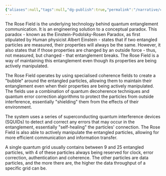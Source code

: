 ```yaml
---
{"aliases":null,"tags":null,"dg-publish":true,"permalink":"/narrative/concepts/science/the-rose-field/","dgPassFrontmatter":true}
---
```


The Rose Field is the underlying technology behind quantum entanglement communication. It is an engineering solution to a conceptual paradox. This paradox - known as the Einstein-Podolsky-Rosen Paradox, as first stipulated by Human physicist Albert Einstein - states that if two entangled particles are measured, their properties will always be the same. However, it also states that if those properties are changed by an outside force - thus, not measured, but changed - that entanglement breaks. The Rose Field is a way of maintaining this entanglement even though its properties are being actively manipulated.

The Rose Field operates by using specialised coherence fields to create a "bubble" around the entangled particles, allowing them to maintain their entanglement even when their properties are being actively manipulated. The fields use a combination of quantum decoherence techniques and quantum error correction algorithms to protect the particles from outside interference, essentially "shielding" them from the effects of their environment.

The system uses a series of superconducting quantum interference devices (SQUIDs) to detect and correct any errors that may occur in the entanglement, essentially "self-healing" the particles' connection. The Rose Field is also able to actively manipulate the entangled particles, allowing for more efficient communication and information transfer.

A single quantum grid usually contains between 9 and 25 entangled particles, with 4 of these particles always being reserved for clock, error correction, authentication and coherence. The other particles are data particles, and the more there are, the higher the data throughput of a specific grid can be.